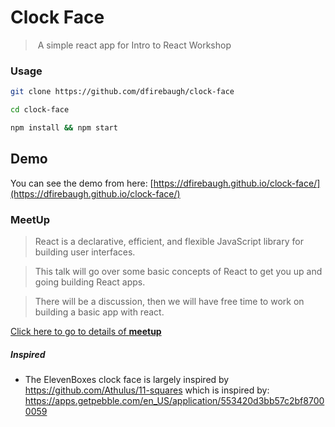 # Clock Face

> A simple react app for Intro to React Workshop

### Usage

```sh
git clone https://github.com/dfirebaugh/clock-face

cd clock-face

npm install && npm start
```

## Demo

You can see the demo from here: [https://dfirebaugh.github.io/clock-face/](https://dfirebaugh.github.io/clock-face/)

### MeetUp

> React is a declarative, efficient, and flexible JavaScript library for building user interfaces.

> This talk will go over some basic concepts of React to get you up and going building React apps.

> There will be a discussion, then we will have free time to work on building a basic app with react.

[Click here to go to details of **meetup**](https://www.meetup.com/HackRVA-Meetup/events/254676188/)

##### Inspired

-   The ElevenBoxes clock face is largely inspired by https://github.com/Athulus/11-squares
    which is inspired by: https://apps.getpebble.com/en_US/application/553420d3bb57c2bf87000059
